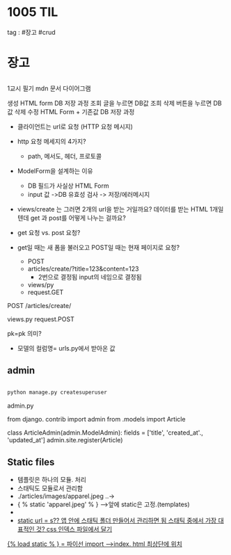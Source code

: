 
# 1005 TIL

tag : #장고 #crud


# 장고

## 

1교시 필기 
mdn 문서 다이어그램

생성
	HTML form
	DB 저장 과정
조회
	글을 누르면 DB값 조희
삭제
	버튼을 누르면 DB값 삭제
수정
	HTML Form + 기존값
	DB 저장 과정


- 클라이언트는 url로 요청 (HTTP 요청 메시지)
- http 요청 메세지의 4가지?
	- path, 메서도, 헤더, 프로토콜

- ModelForm을 설계하는 이유
	- DB 필드가 사실상 HTML Form
	- input 값 ->DB 유효성 검사 -> 저장/에러메시지

- views/create 는 그러면 2개의 url을 받는 거일까요? 데이터를 받는 HTML 1개일텐데 get 과 post를 어떻게 나누는 걸까요?


- get 요청 vs. post 요청?
- get일 때는 새 폼을 불러오고 POST일 때는 현재 페이지로 요청?
	- POST
	- articles/create/?title=123&content=123
		- 2번으로 결정됨 input의 네임으로 결정됨
	- views/py
	- request.GET

POST
/articles/create/

views.py
request.POST

pk=pk 의미?
- 모델의 컬럼명= urls.py에서 받아온 값

## admin

```python

python manage.py createsuperuser

```

admin.py

from django. contrib import admin
from .models import Article

class ArticleAdmin(admin.ModelAdmin):
	fields = ['title', 'created_at'., 'updated_at']
admin.site.register(Article)

## Static files

- 템플릿은 하나의 모듈. 처리
- 스태틱도 모듈로서 관리함 
- ./articles/images/apparel.jpeg ..->
- { % static 'apparel.jpeg' % } -->앞에 static은 고정.(templates) 
- <a href="{ % url 'articles:create' %}">
- static url = s?? 
앱 안에 스태틱 폴더 만들어서 관리하면 됨
스태틱 중에서 가장 대표적인 것?  css 
인덱스 파일에서  <link>달기 

{% load static % } = 파이선 import -->index. html 최상단에 위치